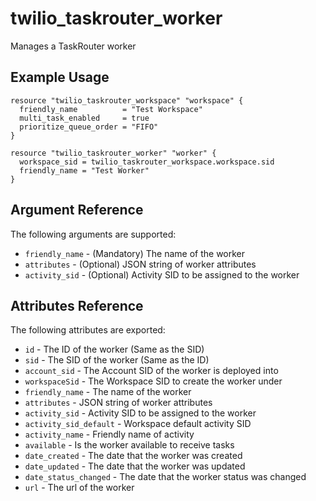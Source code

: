 # twilio_taskrouter_worker

Manages a TaskRouter worker

## Example Usage

```hcl
resource "twilio_taskrouter_workspace" "workspace" {
  friendly_name          = "Test Workspace"
  multi_task_enabled     = true
  prioritize_queue_order = "FIFO"
}

resource "twilio_taskrouter_worker" "worker" {
  workspace_sid = twilio_taskrouter_workspace.workspace.sid
  friendly_name = "Test Worker"
}
```

## Argument Reference

The following arguments are supported:

* `friendly_name` - (Mandatory) The name of the worker
* `attributes` - (Optional) JSON string of worker attributes
* `activity_sid` - (Optional) Activity SID to be assigned to the worker

## Attributes Reference

The following attributes are exported:

* `id` - The ID of the worker (Same as the SID)
* `sid` - The SID of the worker (Same as the ID)
* `account_sid` - The Account SID of the worker is deployed into
* `workspaceSid` - The Workspace SID to create the worker under
* `friendly_name` - The name of the worker
* `attributes` - JSON string of worker attributes
* `activity_sid` - Activity SID to be assigned to the worker
* `activity_sid_default` - Workspace default activity SID
* `activity_name` - Friendly name of activity
* `available` - Is the worker available to receive tasks
* `date_created` - The date that the worker was created
* `date_updated` - The date that the worker was updated
* `date_status_changed` - The date that the worker status was changed
* `url` - The url of the worker

